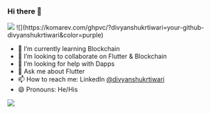 ### Hi there 👋

<img src="https://komarev.com/ghpvc/?divyanshukrtiwari=your-github-divyanshukrtiwari&color=purple">
![](https://komarev.com/ghpvc/?divyanshukrtiwari=your-github-divyanshukrtiwari&color=purple)

- 🌱 I’m currently learning Blockchain
- 👯 I’m looking to collaborate on Flutter & Blockchain
- 🤔 I’m looking for help with Dapps
- 💬 Ask me about Flutter
- 📫 How to reach me: LinkedIn [@divyanshukrtiwari](www.linkedin.com/in/divyanshukrtiwari)
- 😄 Pronouns: He/His

<img src="https://github-readme-stats.vercel.app/api?username=divyanshukrtiwari&&show_icons=true&title_color=ffffff&icon_color=bb2acf&text_color=daf7dc&bg_color=151515">

